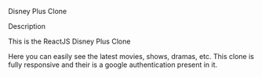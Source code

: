Disney Plus Clone

Description

This is the ReactJS Disney Plus Clone

Here you can easily see the latest movies, shows, dramas, etc. This clone is fully responsive and their is a google authentication present in it.
